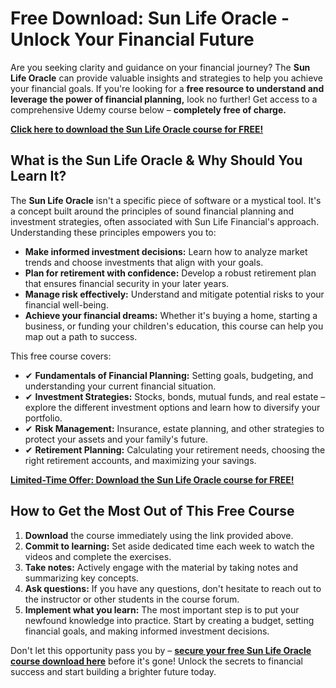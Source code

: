 # Free Download: Sun Life Oracle - Unlock Your Financial Future

Are you seeking clarity and guidance on your financial journey? The **Sun Life Oracle** can provide valuable insights and strategies to help you achieve your financial goals. If you're looking for a **free resource to understand and leverage the power of financial planning,** look no further! Get access to a comprehensive Udemy course below – **completely free of charge.**

[**Click here to download the Sun Life Oracle course for FREE!**](https://udemywork.com/sun-life-oracle)

## What is the Sun Life Oracle & Why Should You Learn It?

The **Sun Life Oracle** isn't a specific piece of software or a mystical tool. It's a concept built around the principles of sound financial planning and investment strategies, often associated with Sun Life Financial's approach. Understanding these principles empowers you to:

*   **Make informed investment decisions:** Learn how to analyze market trends and choose investments that align with your goals.
*   **Plan for retirement with confidence:** Develop a robust retirement plan that ensures financial security in your later years.
*   **Manage risk effectively:** Understand and mitigate potential risks to your financial well-being.
*   **Achieve your financial dreams:** Whether it's buying a home, starting a business, or funding your children's education, this course can help you map out a path to success.

This free course covers:

*   ✔ **Fundamentals of Financial Planning:** Setting goals, budgeting, and understanding your current financial situation.
*   ✔ **Investment Strategies:** Stocks, bonds, mutual funds, and real estate – explore the different investment options and learn how to diversify your portfolio.
*   ✔ **Risk Management:** Insurance, estate planning, and other strategies to protect your assets and your family's future.
*   ✔ **Retirement Planning:** Calculating your retirement needs, choosing the right retirement accounts, and maximizing your savings.

[**Limited-Time Offer: Download the Sun Life Oracle course for FREE!**](https://udemywork.com/sun-life-oracle)

## How to Get the Most Out of This Free Course

1.  **Download** the course immediately using the link provided above.
2.  **Commit to learning:** Set aside dedicated time each week to watch the videos and complete the exercises.
3.  **Take notes:** Actively engage with the material by taking notes and summarizing key concepts.
4.  **Ask questions:** If you have any questions, don't hesitate to reach out to the instructor or other students in the course forum.
5.  **Implement what you learn:** The most important step is to put your newfound knowledge into practice. Start by creating a budget, setting financial goals, and making informed investment decisions.

Don't let this opportunity pass you by – **[secure your free Sun Life Oracle course download here](https://udemywork.com/sun-life-oracle)** before it's gone! Unlock the secrets to financial success and start building a brighter future today.
